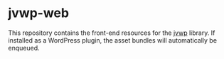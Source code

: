 jvwp-web
========

This repository contains the front-end resources for the [jvwp](https://github.com/jmversteeg/jvwp) library.
If installed as a WordPress plugin, the asset bundles will automatically be enqueued.